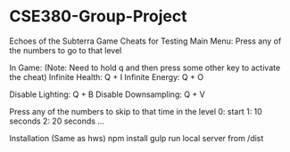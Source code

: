 # CSE380-Group-Project
Echoes of the Subterra Game
Cheats for Testing
Main Menu:
Press any of the numbers to go to that level

In Game:
(Note: Need to hold q and then press some other key to activate the cheat)
Infinite Health: Q + I
Infinite Energy: Q + O

Disable Lighting: Q + B
Disable Downsampling: Q + V

Press any of the numbers to skip to that time in the level
0: start
1: 10 seconds
2: 20 seconds
...






Installation (Same as hws)
npm install
gulp
run local server from /dist